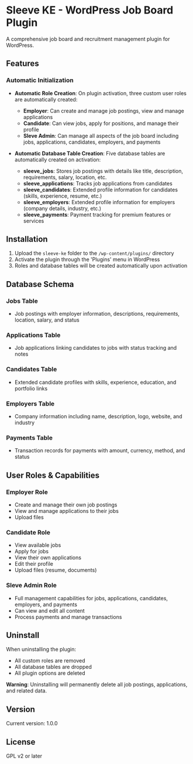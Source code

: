 # Sleeve KE - WordPress Job Board Plugin

A comprehensive job board and recruitment management plugin for WordPress.

## Features

### Automatic Initialization
- **Automatic Role Creation**: On plugin activation, three custom user roles are automatically created:
  - **Employer**: Can create and manage job postings, view and manage applications
  - **Candidate**: Can view jobs, apply for positions, and manage their profile
  - **Sleve Admin**: Can manage all aspects of the job board including jobs, applications, candidates, employers, and payments

- **Automatic Database Table Creation**: Five database tables are automatically created on activation:
  - **sleeve_jobs**: Stores job postings with details like title, description, requirements, salary, location, etc.
  - **sleeve_applications**: Tracks job applications from candidates
  - **sleeve_candidates**: Extended profile information for candidates (skills, experience, resume, etc.)
  - **sleeve_employers**: Extended profile information for employers (company details, industry, etc.)
  - **sleeve_payments**: Payment tracking for premium features or services

## Installation

1. Upload the `sleeve-ke` folder to the `/wp-content/plugins/` directory
2. Activate the plugin through the 'Plugins' menu in WordPress
3. Roles and database tables will be created automatically upon activation

## Database Schema

### Jobs Table
- Job postings with employer information, descriptions, requirements, location, salary, and status

### Applications Table
- Job applications linking candidates to jobs with status tracking and notes

### Candidates Table
- Extended candidate profiles with skills, experience, education, and portfolio links

### Employers Table
- Company information including name, description, logo, website, and industry

### Payments Table
- Transaction records for payments with amount, currency, method, and status

## User Roles & Capabilities

### Employer Role
- Create and manage their own job postings
- View and manage applications to their jobs
- Upload files

### Candidate Role
- View available jobs
- Apply for jobs
- View their own applications
- Edit their profile
- Upload files (resume, documents)

### Sleve Admin Role
- Full management capabilities for jobs, applications, candidates, employers, and payments
- Can view and edit all content
- Process payments and manage transactions

## Uninstall

When uninstalling the plugin:
- All custom roles are removed
- All database tables are dropped
- All plugin options are deleted

**Warning**: Uninstalling will permanently delete all job postings, applications, and related data.

## Version

Current version: 1.0.0

## License

GPL v2 or later